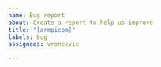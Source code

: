 ```yaml
---
name: Bug report
about: Create a report to help us improve
title: "[armpicom]"
labels: bug
assignees: vroncevic

---
```



